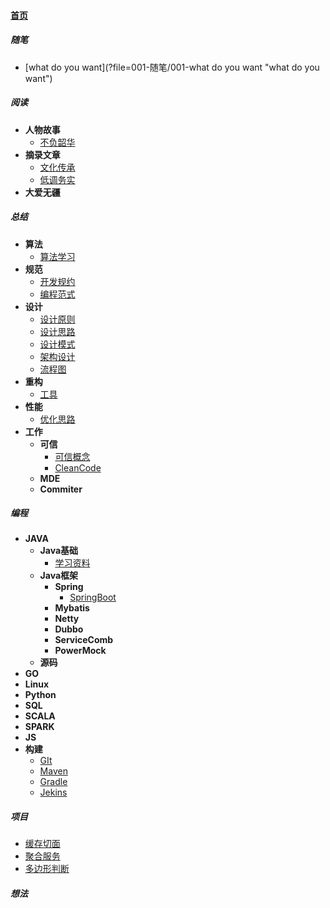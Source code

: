 
#### [首页](?file=home-首页)

##### 随笔
- [what do you want](?file=001-随笔/001-what do you want "what do you want")

##### 阅读
- **人物故事**
    - [不负韶华](?file=002-阅读/001-人物故事/001-不负韶华 "不负韶华")
- **摘录文章**
    - [文化传承](?file=002-阅读/002-摘录文章/001-文化传承 "文化传承")
    - [低调务实](?file=002-阅读/002-摘录文章/002-低调务实 "低调务实")
- **大爱无疆**

##### 总结
- **算法**
    - [算法学习](?file=003-总结/001-算法/001-算法学习 "算法学习")
- **规范**
    - [开发规约](?file=003-总结/002-规范/001-开发规约 "开发规约")
    - [编程范式](?file=003-总结/002-规范/002-编程范式 "编程范式")
- **设计**
    - [设计原则](?file=003-总结/003-设计/001-设计原则 "设计原则")
    - [设计思路](?file=003-总结/003-设计/002-设计思路 "设计思路")
    - [设计模式](?file=003-总结/003-设计/003-设计模式 "设计模式")
    - [架构设计](?file=003-总结/003-设计/004-架构设计 "架构设计")
    - [流程图](?file=003-总结/003-设计/005-流程图 "流程图")
- **重构**
    - [工具](?file=003-总结/004-重构/001-工具 "工具")
- **性能**
    - [优化思路](?file=003-总结/005-性能/001-优化思路 "优化思路")
- **工作**
    - **可信**
        - [可信概念](?file=003-总结/099-工作/001-可信/001-可信概念 "可信概念")
        - [CleanCode](?file=003-总结/099-工作/001-可信/002-CleanCode "CleanCode")
    - **MDE**
    - **Commiter**

##### 编程
- **JAVA**
    - **Java基础**
        - [学习资料](?file=004-编程/001-JAVA/001-Java基础/001-学习资料 "学习资料")
    - **Java框架**
        - **Spring**
            - [SpringBoot](?file=004-编程/001-JAVA/002-Java框架/001-Spring/001-SpringBoot "SpringBoot")
        - **Mybatis**
        - **Netty**
        - **Dubbo**
        - **ServiceComb**
        - **PowerMock**
    - **源码**
- **GO**
- **Linux**
- **Python**
- **SQL**
- **SCALA**
- **SPARK**
- **JS**
- **构建**
    - [GIt](?file=004-编程/009-构建/001-GIt "GIt")
    - [Maven](?file=004-编程/009-构建/002-Maven "Maven")
    - [Gradle](?file=004-编程/009-构建/003-Gradle "Gradle")
    - [Jekins](?file=004-编程/009-构建/004-Jekins "Jekins")

##### 项目
- [缓存切面](?file=010-项目/001-缓存切面 "缓存切面")
- [聚合服务](?file=010-项目/002-聚合服务 "聚合服务")
- [多边形判断](?file=010-项目/003-多边形判断 "多边形判断")

##### 想法
